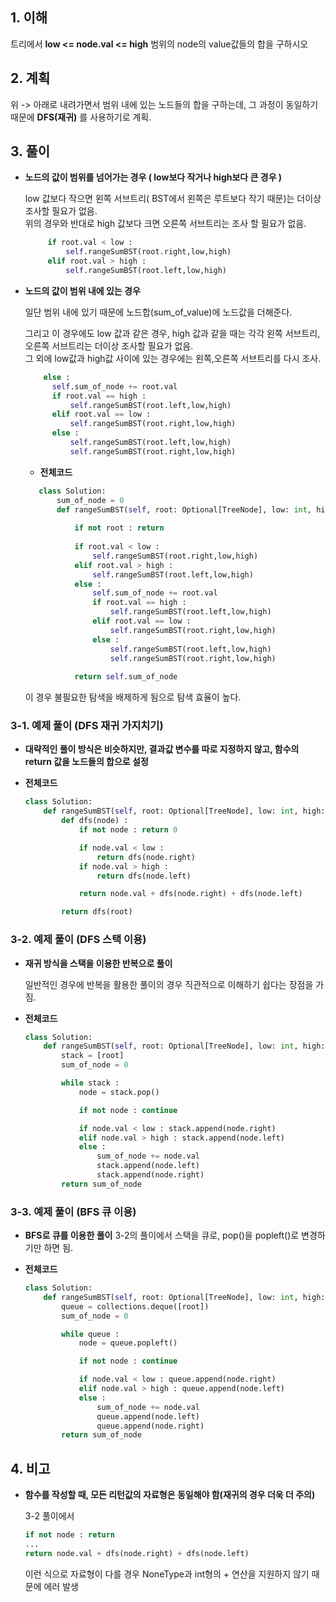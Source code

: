 ## 1. 이해
   트리에서 __low <= node.val <= high__ 범위의 node의 value값들의 합을 구하시오 

## 2. 계획
   위 -> 아래로 내려가면서 범위 내에 있는 노드들의 합을 구하는데, 그 과정이 동일하기 때문에 __DFS(재귀)__ 를 사용하기로 계획.

## 3. 풀이

* __노드의 값이 범위를 넘어가는 경우 ( low보다 작거나 high보다 큰 경우 )__

     low 값보다 작으면 왼쪽 서브트리( BST에서 왼쪽은 루트보다 작기 때문)는 더이상 조사할 필요가 없음.  
     위의 경우와 반대로 high 값보다 크면 오른쪽 서브트리는 조사 할 필요가 없음.
   
   ```python
        if root.val < low : 
            self.rangeSumBST(root.right,low,high)
        elif root.val > high :
            self.rangeSumBST(root.left,low,high)
   ```

* __노드의 값이 범위 내에 있는 경우__

     일단 범위 내에 있기 때문에 노드합(sum_of_value)에 노드값을 더해준다.


     그리고 이 경우에도 low 값과 같은 경우, high 값과 같을 때는 각각 왼쪽 서브트리, 오른쪽 서브트리는 더이상 조사할 필요가 없음.  
     그 외에 low값과 high값 사이에 있는 경우에는 왼쪽,오른쪽 서브트리를 다시 조사.

   ```python
       else :
         self.sum_of_node += root.val
         if root.val == high :
             self.rangeSumBST(root.left,low,high)
         elif root.val == low :
             self.rangeSumBST(root.right,low,high)
         else :
             self.rangeSumBST(root.left,low,high)
             self.rangeSumBST(root.right,low,high)
   ```

   * __전체코드__
   ```python
      class Solution:
          sum_of_node = 0
          def rangeSumBST(self, root: Optional[TreeNode], low: int, high: int) -> int:
      
              if not root : return 
      
              if root.val < low : 
                  self.rangeSumBST(root.right,low,high)
              elif root.val > high :
                  self.rangeSumBST(root.left,low,high)
              else :
                  self.sum_of_node += root.val
                  if root.val == high :
                      self.rangeSumBST(root.left,low,high)
                  elif root.val == low :
                      self.rangeSumBST(root.right,low,high)
                  else :
                      self.rangeSumBST(root.left,low,high)
                      self.rangeSumBST(root.right,low,high)
              
              return self.sum_of_node
   ```
   이 경우 불필요한 탐색을 배제하게 됨으로 탐색 효율이 높다.

### 3-1. 예제 풀이 (DFS 재귀 가지치기)

* __대략적인 풀이 방식은 비슷하지만, 결과값 변수를 따로 지정하지 않고, 함수의 return 값을 노드들의 합으로 설정__ 

* __전체코드__
    ```python
    class Solution:
        def rangeSumBST(self, root: Optional[TreeNode], low: int, high: int) -> int:
            def dfs(node) :
                if not node : return 0

                if node.val < low : 
                    return dfs(node.right)
                if node.val > high : 
                    return dfs(node.left)

                return node.val + dfs(node.right) + dfs(node.left)

            return dfs(root)
    ```

### 3-2. 예제 풀이 (DFS 스택 이용)

* __재귀 방식을 스택을 이용한 반복으로 풀이__

    일반적인 경우에 반복을 활용한 풀이의 경우 직관적으로 이해하기 쉽다는 장점을 가짐.

* __전체코드__
    ```python
    class Solution:
        def rangeSumBST(self, root: Optional[TreeNode], low: int, high: int) -> int:
            stack = [root]
            sum_of_node = 0

            while stack :
                node = stack.pop()

                if not node : continue

                if node.val < low : stack.append(node.right)
                elif node.val > high : stack.append(node.left)
                else : 
                    sum_of_node += node.val
                    stack.append(node.left)
                    stack.append(node.right)
            return sum_of_node
    ```

### 3-3. 예제 풀이 (BFS 큐 이용)
* __BFS로 큐를 이용한 풀이__
    3-2의 풀이에서 스택을 큐로, pop()을 popleft()로 변경하기만 하면 됨.

* __전체코드__
    ```python
    class Solution:
        def rangeSumBST(self, root: Optional[TreeNode], low: int, high: int) -> int:
            queue = collections.deque([root])
            sum_of_node = 0

            while queue :
                node = queue.popleft()

                if not node : continue

                if node.val < low : queue.append(node.right)
                elif node.val > high : queue.append(node.left)
                else : 
                    sum_of_node += node.val
                    queue.append(node.left)
                    queue.append(node.right)
            return sum_of_node
    ```

## 4. 비고
* __함수를 작성할 때, 모든 리턴값의 자료형은 동일해야 함(재귀의 경우 더욱 더 주의)__

    3-2 풀이에서 
    ```python
    if not node : return
    ...
    return node.val + dfs(node.right) + dfs(node.left)
    ```
    이런 식으로 자료형이 다를 경우 NoneType과 int형의 + 연산을 지원하지 않기 때문에 에러 발생
